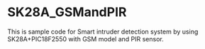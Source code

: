 # SK28A_GSMandPIR
This is sample code for Smart intruder detection system by using SK28A+PIC18F2550 with GSM model and PIR sensor.
